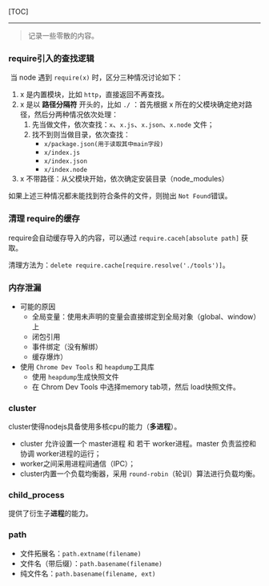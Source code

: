 [TOC]

---

> 记录一些零散的内容。



### require引入的查找逻辑

​	当 node 遇到 `require(x)` 时，区分三种情况讨论如下：

1. x 是内置模块，比如 `http`，直接返回不再查找。
2. x 是以 **路径分隔符** 开头的，比如 `./` ：首先根据 x 所在的父模块确定绝对路径，然后分两种情况依次处理：
    1. 先当做文件，依次查找：`x`、`x.js`、`x.json`、`x.node` 文件；
    2. 找不到则当做目录，依次查找：
        * `x/package.json(用于读取其中main字段)`
        * `x/index.js`
        * `x/index.json`
        * `x/index.node`
3. x 不带路径：从父模块开始，依次确定安装目录（node_modules）

如果上述三种情况都未能找到符合条件的文件，则抛出 `Not Found`错误。



### 清理 require的缓存

require会自动缓存导入的内容，可以通过 `require.caceh[absolute path]` 获取。

清理方法为：`delete require.cache[require.resolve('./tools')]`。



### 内存泄漏

* 可能的原因
    * 全局变量：使用未声明的变量会直接绑定到全局对象（global、window）上
    * 闭包引用
    * 事件绑定（没有解绑）
    * 缓存爆炸）
* 使用 `Chrome Dev Tools` 和 `heapdump`工具库
    * 使用 `heapdump`生成快照文件
    * 在 Chrom Dev Tools 中选择memory tab项，然后 load快照文件。



### cluster

cluster使得nodejs具备使用多核cpu的能力（**多进程**）。

* cluster 允许设置一个 master进程 和 若干 worker进程。master 负责监控和协调 worker进程的运行；
* worker之间采用进程间通信（IPC）；
* cluster内置一个负载均衡器，采用 `round-robin`（轮训）算法进行负载均衡。

### child_process

提供了衍生子**进程**的能力。



### path

* 文件拓展名：`path.extname(filename)`
* 文件名（带后缀）：`path.basename(filename)`
* 纯文件名：`path.basename(filename, ext)`